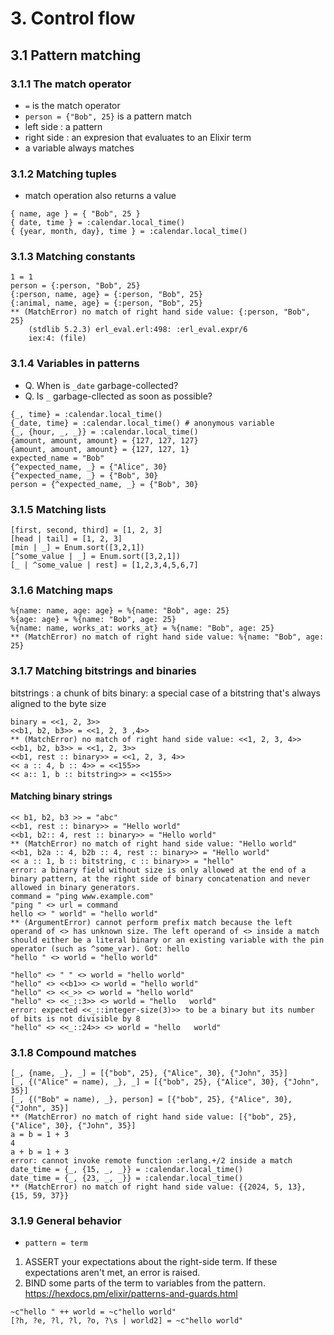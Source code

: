 # 3. Control flow
## 3.1 Pattern matching
### 3.1.1 The match operator
- `=` is the match operator
- `person = {"Bob", 25}` is a pattern match
- left side : a pattern
- right side : an expresion that evaluates to an Elixir term
- a variable always matches

### 3.1.2 Matching tuples
- match operation also returns a value
```
{ name, age } = { "Bob", 25 }
{ date, time } = :calendar.local_time()
{ {year, month, day}, time } = :calendar.local_time()
```

### 3.1.3 Matching constants
```
1 = 1
person = {:person, "Bob", 25}
{:person, name, age} = {:person, "Bob", 25}
{:animal, name, age} = {:person, "Bob", 25}
** (MatchError) no match of right hand side value: {:person, "Bob", 25}
    (stdlib 5.2.3) erl_eval.erl:498: :erl_eval.expr/6
    iex:4: (file)
```

### 3.1.4 Variables in patterns
- Q. When is `_date` garbage-collected?
- Q. Is `_` garbage-cllected as soon as possible?
```
{_, time} = :calendar.local_time()
{_date, time} = :calendar.local_time() # anonymous variable
{_, {hour, _, _}} = :calendar.local_time()
{amount, amount, amount} = {127, 127, 127}
{amount, amount, amount} = {127, 127, 1}
expected_name = "Bob"
{^expected_name, _} = {"Alice", 30}
{^expected_name, _} = {"Bob", 30}
person = {^expected_name, _} = {"Bob", 30}
```

### 3.1.5 Matching lists
```
[first, second, third] = [1, 2, 3]
[head | tail] = [1, 2, 3]
[min | _] = Enum.sort([3,2,1])
[^some_value | _] = Enum.sort([3,2,1])
[_ | ^some_value | rest] = [1,2,3,4,5,6,7]
```

### 3.1.6 Matching maps
```
%{name: name, age: age} = %{name: "Bob", age: 25}
%{age: age} = %{name: "Bob", age: 25}
%{name: name, works_at: works_at} = %{name: "Bob", age: 25}
** (MatchError) no match of right hand side value: %{name: "Bob", age: 25}
```

### 3.1.7 Matching bitstrings and binaries
bitstrings : a chunk of bits
binary: a special case of a bitstring that's always aligned to the byte size
```
binary = <<1, 2, 3>>
<<b1, b2, b3>> = <<1, 2, 3 ,4>>
** (MatchError) no match of right hand side value: <<1, 2, 3, 4>>
<<b1, b2, b3>> = <<1, 2, 3>>
<<b1, rest :: binary>> = <<1, 2, 3, 4>>
<< a :: 4, b :: 4>> = <<155>>
<< a:: 1, b :: bitstring>> = <<155>>
```
#### Matching binary strings
```
<< b1, b2, b3 >> = "abc"
<<b1, rest :: binary>> = "Hello world"
<<b1, b2:: 4, rest :: binary>> = "Hello world"
** (MatchError) no match of right hand side value: "Hello world"
<<b1, b2a :: 4, b2b :: 4, rest :: binary>> = "Hello world"
<< a :: 1, b :: bitstring, c :: binary>> = "hello"
error: a binary field without size is only allowed at the end of a binary pattern, at the right side of binary concatenation and never allowed in binary generators.
command = "ping www.example.com"
"ping " <> url = command
hello <> " world" = "hello world"
** (ArgumentError) cannot perform prefix match because the left operand of <> has unknown size. The left operand of <> inside a match should either be a literal binary or an existing variable with the pin operator (such as ^some_var). Got: hello
"hello " <> world = "hello world"

"hello" <> " " <> world = "hello world"
"hello" <> <<b1>> <> world = "hello world"
"hello" <> <<_>> <> world = "hello world"
"hello" <> <<_::3>> <> world = "hello   world"
error: expected <<_::integer-size(3)>> to be a binary but its number of bits is not divisible by 8
"hello" <> <<_::24>> <> world = "hello   world"
```
### 3.1.8 Compound matches
```
[_, {name, _}, _] = [{"bob", 25}, {"Alice", 30}, {"John", 35}]
[_, {("Alice" = name), _}, _] = [{"bob", 25}, {"Alice", 30}, {"John", 35}]
[_, {("Bob" = name), _}, person] = [{"bob", 25}, {"Alice", 30}, {"John", 35}]
** (MatchError) no match of right hand side value: [{"bob", 25}, {"Alice", 30}, {"John", 35}]
a = b = 1 + 3
4
a + b = 1 + 3
error: cannot invoke remote function :erlang.+/2 inside a match
date_time = {_, {15, _, _}} = :calendar.local_time()
date_time = {_, {23, _, _}} = :calendar.local_time()
** (MatchError) no match of right hand side value: {{2024, 5, 13}, {15, 59, 37}}
```
### 3.1.9 General behavior
- `pattern = term`
1. ASSERT your expectations about the right-side term. If these expectations aren't met, an error is raised.
2. BIND some parts of the term to variables from the pattern.
https://hexdocs.pm/elixir/patterns-and-guards.html
```
~c"hello " ++ world = ~c"hello world"
[?h, ?e, ?l, ?l, ?o, ?\s | world2] = ~c"hello world"
```

